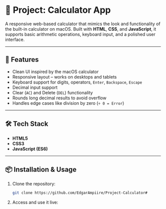 # 🧮 Project: Calculator App

A responsive web-based calculator that mimics the look and functionality of the built-in calculator on macOS. Built with **HTML**, **CSS**, and **JavaScript**, it supports basic arithmetic operations, keyboard input, and a polished user interface.

---

## 🚀 Features

- Clean UI inspired by the macOS calculator
- Responsive layout – works on desktops and tablets
- Keyboard support for digits, operators, `Enter`, `Backspace`, `Escape`
- Decimal input support
- Clear (`AC`) and Delete (`DEL`) functionality
- Rounds long decimal results to avoid overflow
- Handles edge cases like division by zero (`÷ 0 = Error`)

---

## 🛠 Tech Stack

- **HTML5**
- **CSS3**
- **JavaScript (ES6)**

---

## 📦 Installation & Usage

1. Clone the repository:
   ```bash
   git clone https://github.com/EdgarAmpiire/Project-Calculator#

2. Access and use it live:

